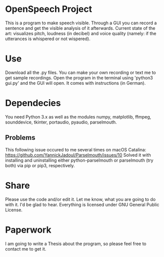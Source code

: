 # OpenSpeech Project

This is a program to make speech visible. Through a GUI you can record a sentence and get the visible analysis of it afterwards. 
Current state of the art: visualizes pitch, loudness (in decibel) and voice quality (namely: if the utterances is whispered
or not wispered).

# Use

Download all the .py files. You can make your own recording or text me to get sample recordings. Open the program in the terminal
using 'python3 gui.py' and the GUI will open. It comes with instructions (in German). 

# Dependecies

You need Python 3.x as well as the modules numpy, matplotlib, ffmpeg, sounddevice, tkinter, portaudio, pyaudio, parselmouth.

## Problems

This following issue occured to me several times on macOS Catalina: https://github.com/YannickJadoul/Parselmouth/issues/10 
Solved it with installing and uninstalling either python-parselmouth or parselmouth (try both) via pip or pip3, respectively.

# Share

Please use the code and/or edit it. Let me know, what you are going to do with it. I'd be glad to hear. Everything is licensed 
under GNU General Public License.

# Paperwork

I am going to write a Thesis about the program, so please feel free to contact me to get it.
